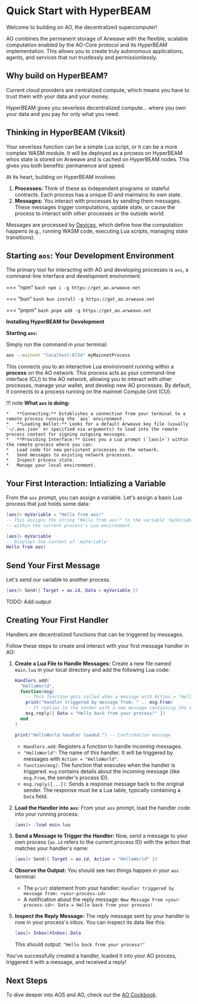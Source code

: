 # Quick Start with HyperBEAM

Welcome to building on AO, the decentralized supercomputer!

AO combines the permanent storage of Arweave with the flexible, scalable computation enabled by the AO-Core protocol and its HyperBEAM implementation. This allows you to create truly autonomous applications, agents, and services that run trustlessly and permissionlessly.

## Why build on HyperBEAM?

Current cloud providers are centralized compute, which means you have to trust them with your data and your money. 

HyperBEAM gives you severless decentralized compute... where you own your data and you pay for only what you need.

## Thinking in HyperBEAM (Viksit)

Your severless function can be a simple Lua script, or it can be a more complex WASM module. It will be deployed as a prcoess on HyperBEAM whos state is stored on Arweave and is cached on HyperBEAM nodes. This gives you both benefits: permanence and speed.
    
At its heart, building on HyperBEAM involves:

1.  **Processes:** Think of these as independent programs or stateful contracts. Each process has a unique ID and maintains its own state.
2.  **Messages:** You interact with processes by sending them messages. These messages trigger computations, update state, or cause the process to interact with other processes or the outside world.

Messages are processed by [Devices](../introduction/ao-devices.md), which define *how* the computation happens (e.g., running WASM code, executing Lua scripts, managing state transitions).

## Starting `aos`: Your Development Environment

The primary tool for interacting with AO and developing processes is `aos`, a command-line interface and development environment.

=== "npm"
    ```bash
    npm i -g https://get_ao.arweave.net
    ```

=== "bun"
    ```bash
    bun install -g https://get_ao.arweave.net
    ```

=== "pnpm"
    ```bash
    pnpm add -g https://get_ao.arweave.net
    ```

**Installing HyperBEAM for Development**



**Starting `aos`:**

Simply run the command in your terminal:

```bash
aos --mainnet "localhost:8734" myMainnetProcess
```

This connects you to an interactive Lua environment running within a **process** on the AO network. This process acts as your command-line interface (CLI) to the AO network, allowing you to interact with other processes, manage your wallet, and develop new AO processes. By default, it connects to a process running on the mainnet Compute Unit (CU).

!!! note
    **What `aos` is doing:**

    *   **Connecting:** Establishes a connection from your terminal to a remote process running the `aos` environment.
    *   **Loading Wallet:** Looks for a default Arweave key file (usually `~/.aos.json` or specified via arguments) to load into the remote process context for signing outgoing messages.
    *   **Providing Interface:** Gives you a Lua prompt (`[aos]>`) within the remote process where you can:
    *   Load code for new persistent processes on the network.
    *   Send messages to existing network processes.
    *   Inspect process state.
    *   Manage your local environment.

## Your First Interaction: Intializing a Variable

From the `aos` prompt, you can assign a variable. Let's assign a basic Lua process that just holds some data:

```lua
[aos]> myVariable = "Hello from aos!"
-- This assigns the string "Hello from aos!" to the variable 'myVariable'
-- within the current process's Lua environment.

[aos]> myVariable
-- Displays the content of 'myVariable'
Hello from aos!
```

## Send Your First Message

Let's send our variable to another process.

```lua
[aos]> Send({ Target = ao.id, Data = myVariable })
```

TODO: Add output


## Creating Your First Handler

Handlers are decentralized functions that can be triggered by messages.


Follow these steps to create and interact with your first message handler in AO:

1.  **Create a Lua File to Handle Messages:**
    Create a new file named `main.lua` in your local directory and add the following Lua code:

    ```lua
    Handlers.add(
      "HelloWorld",
      function(msg)
        -- This function gets called when a message with Action = "HelloWorld" arrives.
        print("Handler triggered by message from: " .. msg.From)
        -- It replies to the sender with a new message containing the specified data.
        msg.reply({ Data = "Hello back from your process!" })
      end
    )

    print("HelloWorld handler loaded.") -- Confirmation message
    ```

    *   `Handlers.add`: Registers a function to handle incoming messages.
    *   `"HelloWorld"`: The name of this handler. It will be triggered by messages with `Action = "HelloWorld"`.
    *   `function(msg)`: The function that executes when the handler is triggered. `msg` contains details about the incoming message (like `msg.From`, the sender's process ID).
    *   `msg.reply({...})`: Sends a response message back to the original sender. The response must be a Lua table, typically containing a `Data` field.

2.  **Load the Handler into `aos`:**
    From your `aos` prompt, load the handler code into your running process:

    ```lua
    [aos]> .load main.lua
    ```

3.  **Send a Message to Trigger the Handler:**
    Now, send a message to your own process (`ao.id` refers to the current process ID) with the action that matches your handler's name:

    ```lua
    [aos]> Send({ Target = ao.id, Action = "HelloWorld" })
    ```

4.  **Observe the Output:**
    You should see two things happen in your `aos` terminal:
    *   The `print` statement from your handler: `Handler triggered by message from: <your-process-id>`
    *   A notification about the reply message: `New Message From <your-process-id>: Data = Hello back from your process!`

5.  **Inspect the Reply Message:**
    The reply message sent by your handler is now in your process's inbox. You can inspect its data like this:

    ```lua
    [aos]> Inbox[#Inbox].Data
    ```
    This should output: `"Hello back from your process!"`

You've successfully created a handler, loaded it into your AO process, triggered it with a message, and received a reply!

## Next Steps

To dive deeper into AOS and AO, check out the [AO Cookbook](https://cookbook_ao.arweave.net/).

<!-- *   **Serverless Compute:** Discover how to run WASM or Lua computations within your processes: [Serverless Decentralized Compute](./serverless-decentralized-compute.md) -->
